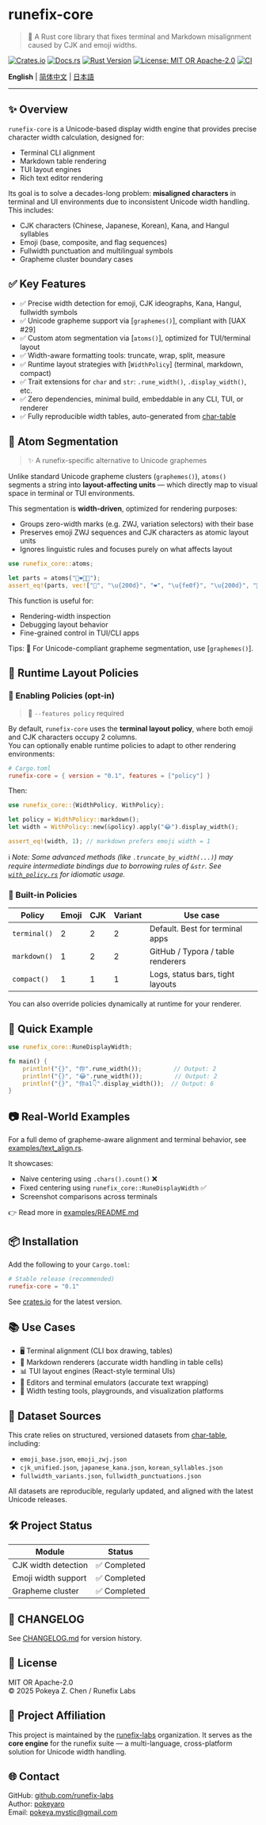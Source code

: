 # runefix-core

> 🎯 A Rust core library that fixes terminal and Markdown misalignment caused by CJK and emoji widths.

[![Crates.io](https://img.shields.io/crates/v/runefix-core)](https://crates.io/crates/runefix-core)
[![Docs.rs](https://img.shields.io/docsrs/runefix-core)](https://docs.rs/runefix-core)
[![Rust Version](https://img.shields.io/badge/rust-1.85%2B-orange)](https://www.rust-lang.org)
[![License: MIT OR Apache-2.0](https://img.shields.io/badge/license-MIT%20OR%20Apache--2.0-blue.svg)](./LICENSE)
[![CI](https://github.com/runefix-labs/runefix-core/actions/workflows/ci.yml/badge.svg?branch=master)](https://github.com/runefix-labs/runefix-core/actions/workflows/ci.yml)

**English** | [简体中文](./README_zh.md) | [日本語](./README_ja.md)

---

## ✨ Overview

`runefix-core` is a Unicode-based display width engine that provides precise character width calculation, designed for:

- Terminal CLI alignment 
- Markdown table rendering 
- TUI layout engines 
- Rich text editor rendering

Its goal is to solve a decades-long problem: **misaligned characters** in terminal and UI environments due to inconsistent Unicode width handling.
This includes:

- CJK characters (Chinese, Japanese, Korean), Kana, and Hangul syllables 
- Emoji (base, composite, and flag sequences)
- Fullwidth punctuation and multilingual symbols 
- Grapheme cluster boundary cases


## ✅ Key Features

- ✅ Precise width detection for emoji, CJK ideographs, Kana, Hangul, fullwidth symbols
- ✅ Unicode grapheme support via [`graphemes()`], compliant with [UAX #29]
- ✅ Custom atom segmentation via [`atoms()`], optimized for TUI/terminal layout
- ✅ Width-aware formatting tools: truncate, wrap, split, measure
- ✅ Runtime layout strategies with [`WidthPolicy`] (terminal, markdown, compact)
- ✅ Trait extensions for `char` and `str`: `.rune_width()`, `.display_width()`, etc.
- ✅ Zero dependencies, minimal build, embeddable in any CLI, TUI, or renderer
- ✅ Fully reproducible width tables, auto-generated from [char-table](https://github.com/runefix-labs/char-table)


## 🧬 Atom Segmentation

> ✨ A runefix-specific alternative to Unicode graphemes

Unlike standard Unicode grapheme clusters (`graphemes()`), `atoms()` segments a string into **layout-affecting units** — which directly map to visual space in terminal or TUI environments.

This segmentation is **width-driven**, optimized for rendering purposes:

- Groups zero-width marks (e.g. ZWJ, variation selectors) with their base 
- Preserves emoji ZWJ sequences and CJK characters as atomic layout units 
- Ignores linguistic rules and focuses purely on what affects layout

```rust
use runefix_core::atoms;

let parts = atoms("👩‍❤️‍💋‍👨");
assert_eq!(parts, vec!["👩", "\u{200d}", "❤", "\u{fe0f}", "\u{200d}", "💋", "\u{200d}", "👨"]);
```

This function is useful for:

- Rendering-width inspection 
- Debugging layout behavior 
- Fine-grained control in TUI/CLI apps

Tips: 🧠 For Unicode-compliant grapheme segmentation, use [`graphemes()`].


## 🧩 Runtime Layout Policies

### 🔧 Enabling Policies (opt-in)

> 🧪 `--features policy` required

By default, `runefix-core` uses the **terminal layout policy**, where both emoji and CJK characters occupy 2 columns. \
You can optionally enable runtime policies to adapt to other rendering environments:

```toml
# Cargo.toml
runefix-core = { version = "0.1", features = ["policy"] }
```

Then:

```rust
use runefix_core::{WidthPolicy, WithPolicy};

let policy = WidthPolicy::markdown();
let width = WithPolicy::new(&policy).apply("😂").display_width();

assert_eq!(width, 1); // markdown prefers emoji width = 1
```

ℹ️ _Note: Some advanced methods (like `.truncate_by_width(...)`) may require intermediate bindings due to borrowing rules of `&str`. See [`with_policy.rs`](./src/with_policy.rs) for idiomatic usage._

### 🧠 Built-in Policies

| Policy       | Emoji | CJK | Variant | Use case                          |
| ------------ | ----- | --- | ------- | --------------------------------- |
| `terminal()` | 2     | 2   | 2       | Default. Best for terminal apps   |
| `markdown()` | 1     | 2   | 2       | GitHub / Typora / table renderers |
| `compact()`  | 1     | 1   | 1       | Logs, status bars, tight layouts  |

You can also override policies dynamically at runtime for your renderer.


## 🚀 Quick Example

```rust
use runefix_core::RuneDisplayWidth;

fn main() {
    println!("{}", "你".rune_width());         // Output: 2
    println!("{}", "😂".rune_width());         // Output: 2
    println!("{}", "你a1👇".display_width());  // Output: 6
}
```


## 📷 Real-World Examples

For a full demo of grapheme-aware alignment and terminal behavior, see [examples/text_align.rs](./examples/text_align.rs).

It showcases:

- Naive centering using `.chars().count()` ❌ 
- Fixed centering using `runefix_core::RuneDisplayWidth` ✅ 
- Screenshot comparisons across terminals

👉 Read more in [examples/README.md](./examples/README.md)


## 📦 Installation

Add the following to your `Cargo.toml`:

```toml
# Stable release (recommended)
runefix-core = "0.1"
```

See [crates.io](https://crates.io/crates/runefix-core) for the latest version.


## 📚 Use Cases

- 🖥️ Terminal alignment (CLI box drawing, tables)
- 🧾 Markdown renderers (accurate width handling in table cells)
- 📊 TUI layout engines (React-style terminal UIs)
- 📄 Editors and terminal emulators (accurate text wrapping)
- 🧩 Width testing tools, playgrounds, and visualization platforms


## 📁 Dataset Sources

This crate relies on structured, versioned datasets from  [char-table](https://github.com/runefix-labs/char-table), including:

- `emoji_base.json`, `emoji_zwj.json`
- `cjk_unified.json`, `japanese_kana.json`, `korean_syllables.json`
- `fullwidth_variants.json`, `fullwidth_punctuations.json`

All datasets are reproducible, regularly updated, and aligned with the latest Unicode releases.


## 🛠️ Project Status

| Module              | Status      |
| ------------------- | ----------- |
| CJK width detection | ✅ Completed |
| Emoji width support | ✅ Completed |
| Grapheme cluster    | ✅ Completed |


## 📌 CHANGELOG

See [CHANGELOG.md](./CHANGELOG.md) for version history.


## 🔖 License

MIT OR Apache-2.0  
© 2025 Pokeya Z. Chen / Runefix Labs


## 📣 Project Affiliation

This project is maintained by the [runefix-labs](https://github.com/runefix-labs) organization.
It serves as the **core engine** for the runefix suite — a multi-language, cross-platform solution for Unicode width handling.


## 🌐 Contact

GitHub: [github.com/runefix-labs](https://github.com/runefix-labs) \
Author: [pokeyaro](https://github.com/pokeyaro) \
Email: [pokeya.mystic@gmail.com](mailto:pokeya.mystic@gmail.com)
